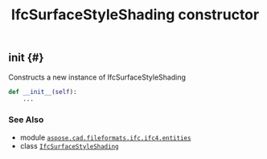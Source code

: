 ﻿---
title: IfcSurfaceStyleShading constructor
second_title: Aspose.CAD for Python via .NET API References
description: 
type: docs
weight: 10
url: /python-net/aspose.cad.fileformats.ifc.ifc4.entities/ifcsurfacestyleshading/__init__/
is_root: false
---

## __init__ {#}

Constructs a new instance of IfcSurfaceStyleShading



```python
def __init__(self):
    ...
```





### See Also
* module [`aspose.cad.fileformats.ifc.ifc4.entities`](../../)
* class [`IfcSurfaceStyleShading`](/cad/python-net/aspose.cad.fileformats.ifc.ifc4.entities/ifcsurfacestyleshading)
